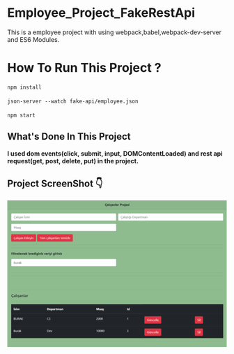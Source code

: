# Employee_Project_FakeRestApi
This is a employee project with using webpack,babel,webpack-dev-server and ES6 Modules.

# How To Run This Project ?

```
npm install

json-server --watch fake-api/employee.json

npm start
```

## What's Done In This Project
**I used dom events(click, submit, input, DOMContentLoaded) and rest api request(get, post, delete, put) in the project.**


## Project ScreenShot :point_down:



![EmployeeProjectSS](https://github.com/BurakGomec/Employee_Project_FakeRestApi/blob/master/employeeSS.png?raw=true)
